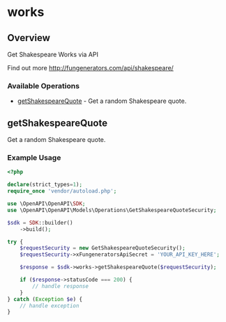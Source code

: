 # works

## Overview

Get Shakespeare Works via API

Find out more
<http://fungenerators.com/api/shakespeare/>
### Available Operations

* [getShakespeareQuote](#getshakespearequote) - Get a random Shakespeare quote.

## getShakespeareQuote

Get a random Shakespeare quote.

### Example Usage

```php
<?php

declare(strict_types=1);
require_once 'vendor/autoload.php';

use \OpenAPI\OpenAPI\SDK;
use \OpenAPI\OpenAPI\Models\Operations\GetShakespeareQuoteSecurity;

$sdk = SDK::builder()
    ->build();

try {
    $requestSecurity = new GetShakespeareQuoteSecurity();
    $requestSecurity->xFungeneratorsApiSecret = 'YOUR_API_KEY_HERE';

    $response = $sdk->works->getShakespeareQuote($requestSecurity);

    if ($response->statusCode === 200) {
        // handle response
    }
} catch (Exception $e) {
    // handle exception
}
```

